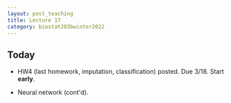 ```yaml
---
layout: post_teaching
title: Lecture 17
category: biostat203bwinter2022
---
```


## Today

* HW4 (last homework, imputation, classification) posted. Due 3/18. Start **early**.

* Neural network (cont'd).
